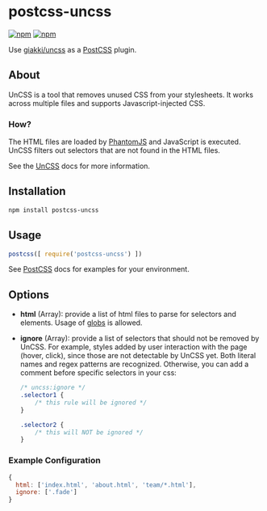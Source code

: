 # postcss-uncss
[![npm](https://img.shields.io/npm/v/postcss-uncss.svg?maxAge=2592000)](https://www.npmjs.com/package/postcss-uncss)
[![npm](https://img.shields.io/npm/l/postcss-uncss.svg?maxAge=2592000)](https://github.com/RyanZim/postcss-uncss/blob/master/LICENSE)

Use [giakki/uncss](https://github.com/giakki/uncss) as a [PostCSS](https://github.com/postcss/postcss) plugin.

## About

UnCSS is a tool that removes unused CSS from your stylesheets. It works across multiple files and supports Javascript-injected CSS.

### How?

The HTML files are loaded by [PhantomJS](https://github.com/Obvious/phantomjs) and JavaScript is executed. UnCSS filters out selectors that are not found in the HTML files.

See the [UnCSS](https://github.com/giakki/uncss) docs for more information.

## Installation

```bash
npm install postcss-uncss
```

## Usage

```js
postcss([ require('postcss-uncss') ])
```

See [PostCSS](https://github.com/postcss/postcss) docs for examples for your environment.

## Options

- **html** (Array): provide a list of html files to parse for selectors and elements. Usage of [globs](https://github.com/isaacs/node-glob) is allowed.

- **ignore** (Array): provide a list of selectors that should not be removed by UnCSS. For example, styles added by user interaction with the page (hover, click), since those are not detectable by UnCSS yet. Both literal names and regex patterns are recognized. Otherwise, you can add a comment before specific selectors in your css:

  ```css
  /* uncss:ignore */
  .selector1 {
      /* this rule will be ignored */
  }

  .selector2 {
      /* this will NOT be ignored */
  }
  ```

### Example Configuration

```js
{
  html: ['index.html', 'about.html', 'team/*.html'],
  ignore: ['.fade']
}
```

